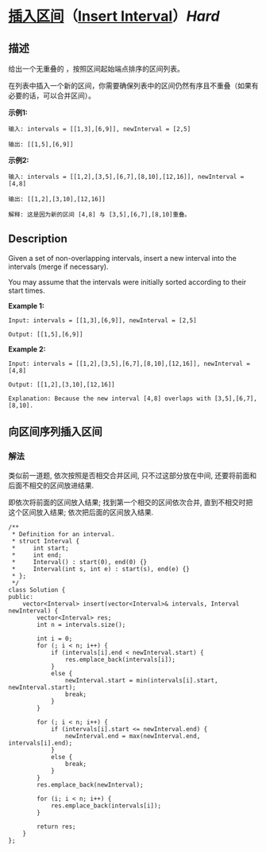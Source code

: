 # [插入区间](https://leetcode-cn.com/problems/insert-interval)（[Insert Interval](https://leetcode.com/problems/insert-interval)）*Hard*
## 描述
给出一个无重叠的 ，按照区间起始端点排序的区间列表。

在列表中插入一个新的区间，你需要确保列表中的区间仍然有序且不重叠（如果有必要的话，可以合并区间）。

**示例1:**
```
输入: intervals = [[1,3],[6,9]], newInterval = [2,5]

输出: [[1,5],[6,9]]

```

**示例2:**
```
输入: intervals = [[1,2],[3,5],[6,7],[8,10],[12,16]], newInterval = [4,8]

输出: [[1,2],[3,10],[12,16]]

解释: 这是因为新的区间 [4,8] 与 [3,5],[6,7],[8,10]重叠。
```

## Description
Given a set of non-overlapping intervals, insert a new interval into the intervals (merge if necessary).

You may assume that the intervals were initially sorted according to their start times.

**Example 1:**
```
Input: intervals = [[1,3],[6,9]], newInterval = [2,5]

Output: [[1,5],[6,9]]
```


**Example 2:**
```
Input: intervals = [[1,2],[3,5],[6,7],[8,10],[12,16]], newInterval = [4,8]

Output: [[1,2],[3,10],[12,16]]

Explanation: Because the new interval [4,8] overlaps with [3,5],[6,7],[8,10].
```


## 向区间序列插入区间
### 解法
类似前一道题, 依次按照是否相交合并区间, 只不过这部分放在中间, 还要将前面和后面不相交的区间放进结果.

即依次将前面的区间放入结果; 找到第一个相交的区间依次合并, 直到不相交时把这个区间放入结果; 依次把后面的区间放入结果.
```
/**
 * Definition for an interval.
 * struct Interval {
 *     int start;
 *     int end;
 *     Interval() : start(0), end(0) {}
 *     Interval(int s, int e) : start(s), end(e) {}
 * };
 */
class Solution {
public:
    vector<Interval> insert(vector<Interval>& intervals, Interval newInterval) {
        vector<Interval> res;
        int n = intervals.size();
        
        int i = 0;
        for (; i < n; i++) {
            if (intervals[i].end < newInterval.start) {
                res.emplace_back(intervals[i]);
            }
            else {
                newInterval.start = min(intervals[i].start, newInterval.start);
                break;
            }
        }
        
        for (; i < n; i++) {
            if (intervals[i].start <= newInterval.end) {
                newInterval.end = max(newInterval.end, intervals[i].end);
            }
            else {
                break;
            }
        }
        res.emplace_back(newInterval);
        
        for (i; i < n; i++) {
            res.emplace_back(intervals[i]);
        }
        
        return res;
    }
};
```